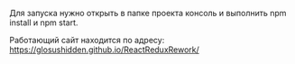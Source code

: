Для запуска нужно открыть в папке проекта консоль и выполнить npm install и npm start. 

Работающий сайт находится по адресу: https://glosushidden.github.io/ReactReduxRework/
